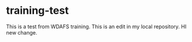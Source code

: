 # training-test
This is a test from WDAFS training. This is an edit in my local repository. HI new change. 
